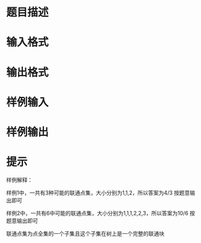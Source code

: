 

# 题目描述



# 输入格式



# 输出格式



# 样例输入



# 样例输出



# 提示


<p>
样例解释：
</p>
<p>
样例1中，一共有3种可能的联通点集，大小分别为1,1,2，所以答案为4/3 按题意输出即可
</p>
<p>
样例2中，一共有6中可能的联通点集，大小分别为1,1,1,2,2,3，所以答案为10/6 按题意输出即可
</p>
<p>
联通点集为点全集的一个子集且这个子集在树上是一个完整的联通块
</p>

